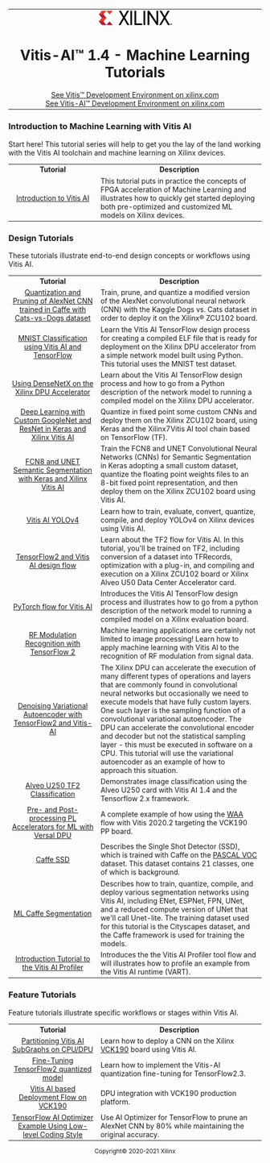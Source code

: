 ﻿<table class="sphinxhide">
 <tr width="100%">
    <td align="center"><img src="https://raw.githubusercontent.com/Xilinx/Image-Collateral/main/xilinx-logo.png" width="30%"/><h1>Vitis-AI™ 1.4 - Machine Learning Tutorials</h1>
    <a href="https://www.xilinx.com/products/design-tools/vitis.html">See Vitis™ Development Environment on xilinx.com</br></a>
    <a href="https://www.xilinx.com/products/design-tools/vitis/vitis-ai.html">See Vitis-AI™ Development Environment on xilinx.com</a>
    </td>
 </tr>
</table>

### Introduction to Machine Learning with Vitis AI

Start here! This tutorial series will help to get you the lay of the land working with the
Vitis AI toolchain and machine learning on Xilinx devices.

 <table style="width:100%">
 <tr>
 <td width="35%" align="center"><b>Tutorial</b>
 <td width="65%" align="center"><b>Description</b>
 </tr>
 <tr>
 <td align="center"><a href="./Introduction/README.md">Introduction to Vitis AI</a></td>
 <td>This tutorial puts in practice the concepts of FPGA acceleration of Machine Learning and illustrates how to
 quickly get started deploying both pre-optimized and customized ML models on Xilinx devices.</td>
 </tr>
 </table>

### Design Tutorials

These tutorials illustrate end-to-end design concepts or workflows using Vitis AI.

 <table style="width:100%">
 <tr>
 <td width="35%" align="center"><b>Tutorial</b>
 <td width="65%" align="center"><b>Description</b>
 </tr>
 <tr>
 <td align="center">
   <a href="./Design_Tutorials/01-caffe_cats_vs_dogs/README.md">Quantization and Pruning of AlexNet CNN trained in Caffe with Cats-vs-Dogs dataset</a>
 </td>
 <td>Train, prune, and quantize a modified version of the AlexNet convolutional neural network (CNN) with the Kaggle Dogs vs. Cats dataset in order to deploy it on the Xilinx® ZCU102 board.</td>
 </tr>
 <tr>
 <td align="center">
   <a href="./Design_Tutorials/02-MNIST_classification_tf/README.md">MNIST Classification using Vitis AI and TensorFlow</a>
 </td>
 <td>Learn the Vitis AI TensorFlow design process for creating a compiled ELF file that is ready for deployment on the Xilinx DPU accelerator from a simple network model built using Python. This tutorial uses the MNIST test dataset.</td>
 </tr>
 <tr>
 <td align="center">
   <a href="./Design_Tutorials/03-using_densenetx/README.md">Using DenseNetX on the Xilinx DPU Accelerator</a>
 </td>
 <td>Learn about the Vitis AI TensorFlow design process and how to go from a Python description of the network model to running a compiled model on the Xilinx DPU accelerator.</td>
 </tr>
 <tr>
 <td align="center">
   <a href="./Design_Tutorials/04-Keras_GoogleNet_ResNet/README.md">Deep Learning with Custom GoogleNet and ResNet in Keras and Xilinx Vitis AI</a>
 </td>
 <td>Quantize in fixed point some custom CNNs and deploy them on the Xilinx ZCU102 board, using Keras and the Xilinx7Vitis AI tool chain based on TensorFlow (TF).</td>
 </tr>
 <tr>
 <td align="center">
   <a href="./Design_Tutorials/05-Keras_FCN8_UNET_segmentation/README.md">FCN8 and UNET Semantic Segmentation with Keras and Xilinx Vitis AI</a>
 </td>
 <td>Train the FCN8 and UNET Convolutional Neural Networks (CNNs) for Semantic Segmentation in Keras adopting a small custom dataset, quantize the floating point weights files to an 8-bit fixed point representation, and then deploy them on the Xilinx ZCU102 board using Vitis AI.</td>
 </tr>
 <tr>
  <td align="center">
    <a href="./Design_Tutorials/07-yolov4-tutorial/README.md">Vitis AI YOLOv4</a>
  </td>
  <td>Learn how to train, evaluate, convert, quantize, compile, and deploy YOLOv4 on Xilinx devices using Vitis AI.</td>
  </tr>
 <tr>
  <td align="center">
   <a href="./Design_Tutorials/08-tf2_flow/README.md">TensorFlow2 and Vitis AI design flow</a>
 </td>
 <td>Learn about the TF2 flow for Vitis AI. In this tutorial, you'll be trained on TF2, including conversion of a dataset into TFRecords, optimization with a plug-in, and compiling and execution on a Xilinx ZCU102 board or Xilinx Alveo U50 Data Center Accelerator card.</td>
 </tr>
 <tr>
  <td align="center">
   <a href="./Design_Tutorials/09-mnist_pyt/README.md">PyTorch flow for Vitis AI</a>
 </td>
 <td>Introduces the Vitis AI TensorFlow design process and illustrates how to go from a python description of the network model to running a compiled model on a Xilinx evaluation board.
</td>
 </tr>
 <tr>
  <td align="center">
   <a href="./Design_Tutorials/10-RF_modulation_recognition/README.md">RF Modulation Recognition with TensorFlow 2</a>
 </td>
 <td>Machine learning applications are certainly not limited to image processing! Learn how to apply machine learning with Vitis AI to the recognition of RF modulation from signal data.
</td>
 </tr>
 <tr>
  <td align="center">
   <a href="./Design_Tutorials/11-tf2_var_autoenc/README.md">Denoising Variational Autoencoder with TensorFlow2 and Vitis-AI</a>
 </td>
 <td>The Xilinx DPU can accelerate the execution of many different types of operations and layers that are commonly found in convolutional neural networks but occasionally we need to execute models that have fully custom layers. One such layer is the sampling function of a convolutional variational autoencoder. The DPU can accelerate the convolutional encoder and decoder but not the statistical sampling layer - this must be executed in software on a CPU. This tutorial will use the variational autoencoder as an example of how to approach this situation.
</td>
 </tr>
 <tr>
  <td align="center">
   <a href="./Design_Tutorials/12-Alveo-U250-TF2-Classification/README.md">Alveo U250 TF2 Classification</a>
 </td>
 <td>Demonstrates image classification using the Alveo U250 card with Vitis AI 1.4 and the Tensorflow 2.x framework.
</td>
 </tr>
 <tr>
  <td align="center">
   <a href="./Design_Tutorials/13-vdpu-pre-post-pl-acc/README.md">Pre- and Post-processing PL Accelerators for ML with Versal DPU</a>
 </td>
 <td>A complete example of how using the <a href="https://github.com/Xilinx/Vitis-AI/tree/master/demo/Whole-App-Acceleration">WAA</a> flow with Vitis 2020.2 targeting the VCK190 PP board.
</td>
 </tr>
 <tr>
  <td align="center">
   <a href="./Design_Tutorials/14-caffe-ssd-pascal/README.md">Caffe SSD</a>
 </td>
 <td>Describes the Single Shot Detector (SSD), which is trained with Caffe on the <a href="https://pjreddie.com/projects/pascal-voc-dataset-mirror/">PASCAL VOC</a> dataset. This dataset contains 21 classes, one of which is background.
</td>
 </tr>
 <tr>
  <td align="center">
   <a href="./Design_Tutorials/15-caffe-segmentation-cityscapes/README.md">ML Caffe Segmentation</a>
 </td>
 <td>Describes how to train, quantize, compile, and deploy various segmentation networks using Vitis AI, including ENet, ESPNet, FPN, UNet, and a reduced compute version of UNet that we'll call Unet-lite. The training dataset used for this tutorial is the Cityscapes dataset, and the Caffe framework is used for training the models.
</td>
 </tr>
 <tr>
  <td align="center">
   <a href="./Design_Tutorials/16-profiler_introduction/README.md">Introduction Tutorial to the Vitis AI Profiler</a>
 </td>
 <td>Introduces the the Vitis AI Profiler tool flow and will illustrates how to profile an example from the Vitis AI runtime (VART).
</td>
 </tr>
</table>


### Feature Tutorials

 Feature tutorials illustrate specific workflows or stages within Vitis AI.

 <table style="width:100%">
 <tr>
 <td width="35%" align="center"><b>Tutorial</b>
 <td width="65%" align="center"><b>Description</b>
 </tr>
  <tr>
 <td align="center"><a href="./Feature_Tutorials/pytorch-subgraphs/README.md">Partitioning Vitis AI SubGraphs on CPU/DPU</a></td>
 <td>Learn how to deploy a CNN on the Xilinx <a href="https://www.xilinx.com/products/boards-and-kits/vck190.html">VCK190</a> board using Vitis AI.</td>
 </tr>
  <tr>
 <td align="center"><a href="./Feature_Tutorials/tf2_quant_fine_tune/README.md">Fine-Tuning TensorFlow2 quantized model</a></td>
 <td>Learn how to implement the Vitis-AI quantization fine-tuning for TensorFlow2.3.</td>
 </tr>
  <tr>
 <td align="center"><a href="./Feature_Tutorials/Vitis-AI-based-Deployment-Flow-on-VCK190/README.md">Vitis AI based Deployment Flow on VCK190</a></td>
 <td>DPU integration with VCK190 production platform.</td>
 </tr>
  <tr>
 <td align="center"><a href="./Feature_Tutorials/04-tensorflow-ai-optimizer/README.md">TensorFlow AI Optimizer Example Using Low-level Coding Style</a></td>
 <td>Use AI Optimizer for TensorFlow to prune an AlexNet CNN by 80% while maintaining the original accuracy.</td>
 </tr>
  </table>


</hr>
<p class="sphinxhide" align="center"><sup>Copyright&copy; 2020-2021 Xilinx</sup></p>
